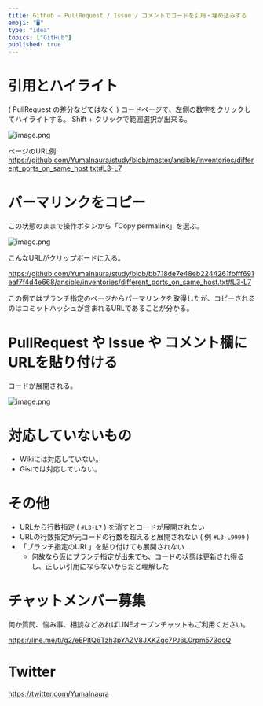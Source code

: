 ```yaml
---
title: Github — PullRequest / Issue / コメントでコードを引用・埋め込みする
emoji: "🖥"
type: "idea"
topics: ["GitHub"]
published: true
---
```


# 引用とハイライト

( PullRequest の差分などではなく ) コードページで、左側の数字をクリックしてハイライトする。
Shift + クリックで範囲選択が出来る。

![image.png](https://qiita-image-store.s3.amazonaws.com/0/89618/c5d3cb9f-1412-abbf-1c59-e9c2dd429f2f.png)

ページのURL例:
https://github.com/YumaInaura/study/blob/master/ansible/inventories/different_ports_on_same_host.txt#L3-L7

# パーマリンクをコピー

この状態のままで操作ボタンから「Copy permalink」を選ぶ。

![image.png](https://qiita-image-store.s3.amazonaws.com/0/89618/e92cb30e-9af9-b4f5-a96f-7a38962bb207.png)

こんなURLがクリップボードに入る。

https://github.com/YumaInaura/study/blob/bb718de7e48eb2244261fbfff691eaf7f4d4e668/ansible/inventories/different_ports_on_same_host.txt#L3-L7

この例ではブランチ指定のページからパーマリンクを取得したが、コピーされるのはコミットハッシュが含まれるURLであることが分かる。


# PullRequest や Issue や コメント欄にURLを貼り付ける

コードが展開される。

![image.png](https://qiita-image-store.s3.amazonaws.com/0/89618/51b73384-2787-1bb5-ad37-7c5ffab46bfc.png)

# 対応していないもの

- Wikiには対応していない。
- Gistでは対応していない。

# その他

- URLから行数指定 ( `#L3-L7` ) を消すとコードが展開されない
- URLの行数指定が元コードの行数を超えると展開されない ( 例 `#L3-L9999` )
- 「ブランチ指定のURL」を貼り付けても展開されない
  - 何故なら仮にブランチ指定が出来ても、コードの状態は更新され得るし、正しい引用にならないからだと理解した








<!-- Update From Qiita API -->

# チャットメンバー募集


何か質問、悩み事、相談などあればLINEオープンチャットもご利用ください。

https://line.me/ti/g2/eEPltQ6Tzh3pYAZV8JXKZqc7PJ6L0rpm573dcQ





# Twitter


https://twitter.com/YumaInaura


<!-- Update From Qiita API -->


